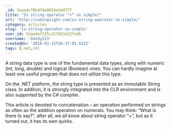 ```yaml
---
_id: 5aaa4cf0bd74e8024ebdd77f
title: "Is string operator “+” so simple?"
url: 'http://codingsight.com/is-string-operator-so-simple/'
category: articles
slug: 'is-string-operator-so-simple'
user_id: 5aaa4af315c227023e22fe4b
username: 'Dandy123'
createdOn: '2018-03-15T10:37:01.552Z'
tags: [.net,c#]
---
```


A string data type is one of the fundamental data types, along with numeric (int, long, double) and logical (Boolean) ones. You can hardly imagine at least one useful program that does not utilize this type.

On the .NET platform, the string type is presented as an immutable String class. In addition, it is strongly integrated into the CLR environment and is also supported by the C# compiler.

This article is devoted to concatenation – an operation performed on strings as often as the addition operation on numerals. You may think: “What is there to say?”, after all, we all know about string operator “+”, but as it turned out, it has its own quirks.
